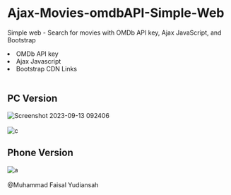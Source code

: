 # Ajax-Movies-omdbAPI-Simple-Web
Simple web - Search for movies with OMDb API key, Ajax JavaScript, and Bootstrap
<br>
<li>OMDb API key</li>
<li>Ajax Javascript</li>
<li>Bootstrap CDN Links</li>
<br>

## PC Version
![Screenshot 2023-09-13 092406](https://github.com/faisalyudiansah/Jquery-Movies-imdbAPI-Simple-Web/assets/142356615/c13990a1-efc1-40e7-bd5e-e0f074c239a9)
<br>
<br>
![c](https://github.com/faisalyudiansah/Jquery-Movies-imdbAPI-Simple-Web/assets/142356615/5ce1e308-8f5d-4a89-b82a-8d8161df97ba)
<br>
## Phone Version
![a](https://github.com/faisalyudiansah/Jquery-Movies-imdbAPI-Simple-Web/assets/142356615/dfa10446-9268-4414-8278-852da85d573f)
<br>
<br>
@Muhammad Faisal Yudiansah
